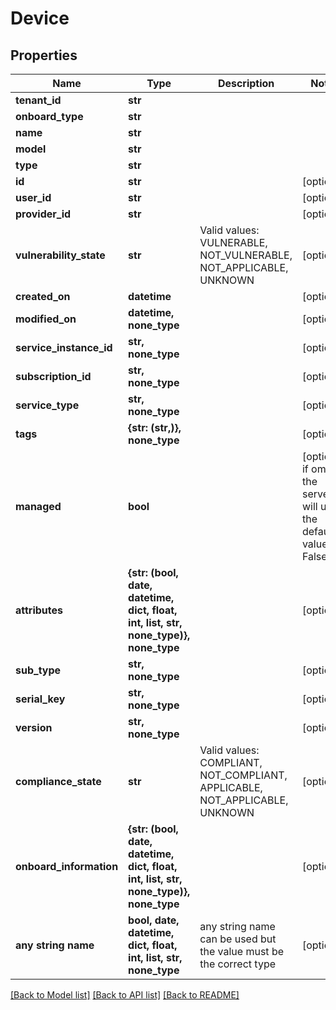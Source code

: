 # Device


## Properties
Name | Type | Description | Notes
------------ | ------------- | ------------- | -------------
**tenant_id** | **str** |  | 
**onboard_type** | **str** |  | 
**name** | **str** |  | 
**model** | **str** |  | 
**type** | **str** |  | 
**id** | **str** |  | [optional] 
**user_id** | **str** |  | [optional] 
**provider_id** | **str** |  | [optional] 
**vulnerability_state** | **str** | Valid values: VULNERABLE, NOT_VULNERABLE, NOT_APPLICABLE, UNKNOWN | [optional] 
**created_on** | **datetime** |  | [optional] 
**modified_on** | **datetime, none_type** |  | [optional] 
**service_instance_id** | **str, none_type** |  | [optional] 
**subscription_id** | **str, none_type** |  | [optional] 
**service_type** | **str, none_type** |  | [optional] 
**tags** | **{str: (str,)}, none_type** |  | [optional] 
**managed** | **bool** |  | [optional]  if omitted the server will use the default value of False
**attributes** | **{str: (bool, date, datetime, dict, float, int, list, str, none_type)}, none_type** |  | [optional] 
**sub_type** | **str, none_type** |  | [optional] 
**serial_key** | **str, none_type** |  | [optional] 
**version** | **str, none_type** |  | [optional] 
**compliance_state** | **str** | Valid values: COMPLIANT, NOT_COMPLIANT, APPLICABLE, NOT_APPLICABLE, UNKNOWN | [optional] 
**onboard_information** | **{str: (bool, date, datetime, dict, float, int, list, str, none_type)}, none_type** |  | [optional] 
**any string name** | **bool, date, datetime, dict, float, int, list, str, none_type** | any string name can be used but the value must be the correct type | [optional]

[[Back to Model list]](../README.md#documentation-for-models) [[Back to API list]](../README.md#documentation-for-api-endpoints) [[Back to README]](../README.md)


